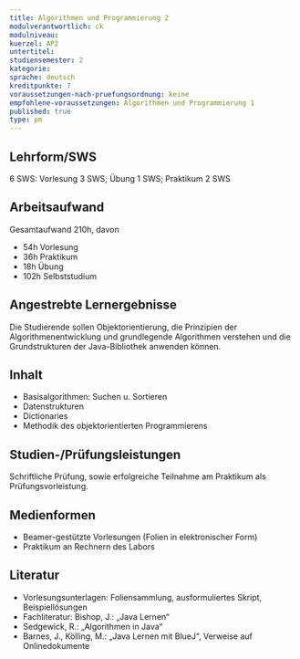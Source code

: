 ```yaml
---
title: Algorithmen und Programmierung 2
modulverantwortlich: ck
modulniveau:
kuerzel: AP2
untertitel:
studiensemester: 2
kategorie:
sprache: deutsch
kreditpunkte: 7
voraussetzungen-nach-pruefungsordnung: keine
empfohlene-voraussetzungen: Algorithmen und Programmierung 1
published: true
type: pm
---
```


## Lehrform/SWS

6 SWS: Vorlesung 3 SWS; Übung 1 SWS; Praktikum 2 SWS

## Arbeitsaufwand

Gesamtaufwand 210h, davon 

- 54h Vorlesung 
- 36h Praktikum
- 18h Übung
- 102h Selbststudium 

## Angestrebte Lernergebnisse

Die Studierende sollen Objektorientierung, die Prinzipien der Algorithmenentwicklung und grundlegende Algorithmen verstehen und die Grundstrukturen der Java-Bibliothek anwenden können.

## Inhalt
* Basisalgorithmen: Suchen u. Sortieren
* Datenstrukturen
* Dictionaries
* Methodik des objektorientierten Programmierens

## Studien-/Prüfungsleistungen

Schriftliche Prüfung, sowie erfolgreiche Teilnahme am Praktikum als Prüfungsvorleistung.

## Medienformen

* Beamer-gestützte Vorlesungen (Folien in elektronischer Form) 
* Praktikum an Rechnern des Labors

## Literatur

- Vorlesungsunterlagen: Foliensammlung, ausformuliertes Skript, Beispiellösungen
- Fachliteratur: Bishop, J.: „Java Lernen“
- Sedgewick, R.: „Algorithmen in Java“
- Barnes, J., Kölling, M.: „Java Lernen mit BlueJ“, Verweise auf Onlinedokumente

